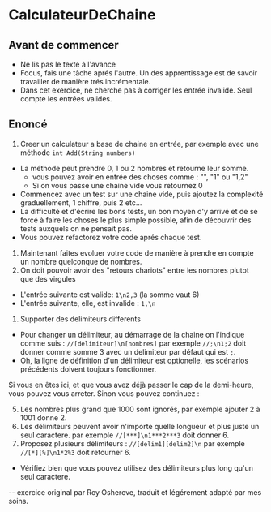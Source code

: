 # CalculateurDeChaine

## Avant de commencer 

 * Ne lis pas le texte à l'avance
 * Focus, fais une tâche aprés l'autre. Un des apprentissage est de savoir travailler de manière trés incrémentale.
 * Dans cet exercice, ne cherche pas à corriger les entrée invalide. Seul compte les entrées valides.

## Enoncé

1. Creer un calculateur a base de chaine en entrée, par exemple avec une méthode `int Add(String numbers)`
  * La méthode peut prendre 0, 1 ou 2 nombres et retourne leur somme.
    * vous pouvez avoir en entrée des choses comme : "", "1" ou "1,2"
    * Si on vous passe une chaine vide vous retournez 0
  * Commencez avec un test sur une chaine vide, puis ajoutez la complexité graduellement, 1 chiffre, puis 2 etc...
  * La difficulté et d'écrire les bons tests, un bon moyen d'y arrivé et de se forcé à faire les choses le plus simple possible, afin de découvrir des tests auxquels on ne pensait pas.
  * Vous pouvez refactorez votre code aprés chaque test.
1. Maintenant faites evoluer votre code de manière à prendre en compte un nombre quelconque de nombres.
1. On doit pouvoir avoir des "retours chariots" entre les nombres plutot que des virgules
  * L'entrée suivante est valide:  `1\n2,3`  (la somme vaut 6)
  * L'entrée suivante, elle, est invalide : `1,\n`
1. Supporter des delimiteurs differents
  * Pour changer un délimiteur, au démarrage de la chaine on l'indique comme suis : `//[delimiteur]\n[nombres]` par exemple `//;\n1;2` doit donner comme somme 3 avec un delimiteur par défaut qui est `;`.
  * Oh, la ligne de définition d'un délimiteur est optionelle, les scénarios précédents doivent toujours fonctionner.

Si vous en êtes ici, et que vous avez déjà passer le cap de la demi-heure, vous pouvez vous arreter. Sinon vous pouvez continuez :

5. Les nombres plus grand que 1000 sont ignorés, par exemple ajouter 2 à 1001 donne 2.
6. Les délimiteurs peuvent avoir n'importe quelle longueur et plus juste un seul caractere. par exemple `//[***]\n1***2***3` doit donner 6.
7. Proposez plusieurs délimiteurs : `//[delim1][delim2]\n` par exemple `//[*][%]\n1*2%3` doit retourner 6.
  * Vérifiez bien que vous pouvez utilisez des délimiteurs plus long qu'un seul caractere.


-- exercice original par Roy Osherove, traduit et légérement adapté par mes soins.
